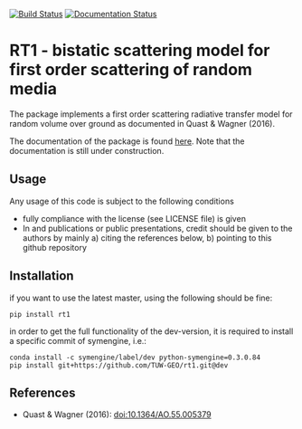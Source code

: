 [![Build Status](https://travis-ci.org/TUW-GEO/rt1.svg?branch=master)](https://travis-ci.org/TUW-GEO/rt1) [![Documentation Status](https://readthedocs.org/projects/rt1/badge/?version=latest)](http://rt1.readthedocs.io/)

# RT1 - bistatic scattering model for first order scattering of random media

The package implements a first order scattering radiative transfer model for random volume over ground as documented in Quast & Wagner (2016).

The documentation of the package is found [here](http://rt1.readthedocs.io/). Note that the documentation is still under construction.

## Usage

Any usage of this code is subject to the following conditions

* fully compliance with the license (see LICENSE file) is given
* In and publications or public presentations, credit should be given to the authors by mainly a) citing the references below, b) pointing to this github repository

## Installation
if you want to use the latest master, using the following should be fine:

    pip install rt1

in order to get the full functionality of the dev-version,
it is required to install a specific commit of symengine, i.e.:

    conda install -c symengine/label/dev python-symengine=0.3.0.84
    pip install git+https://github.com/TUW-GEO/rt1.git@dev

## References
* Quast & Wagner (2016): [doi:10.1364/AO.55.005379](http://dx.doi.org/10.1364/AO.55.005379)